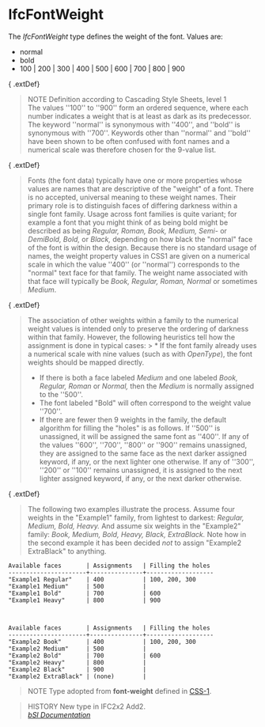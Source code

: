 IfcFontWeight
=============
The _IfcFontWeight_ type defines the weight of the font. Values are:  
  
* normal   
* bold   
* 100 | 200 | 300 | 400 | 500 | 600 | 700 | 800 | 900  
  
{ .extDef}  
> NOTE  Definition according to Cascading Style Sheets, level 1  
> The values ''100'' to ''900'' form an ordered sequence, where each number
> indicates a weight that is at least as dark as its predecessor. The keyword
> ''normal'' is synonymous with ''400'', and ''bold'' is synonymous with
> ''700''. Keywords other than ''normal'' and ''bold'' have been shown to be
> often confused with font names and a numerical scale was therefore chosen
> for the 9-value list.  
  
{ .extDef}  
> Fonts (the font data) typically have one or more properties whose values are
> names that are descriptive of the "weight" of a font. There is no accepted,
> universal meaning to these weight names. Their primary role is to
> distinguish faces of differing darkness within a single font family. Usage
> across font families is quite variant; for example a font that you might
> think of as being bold might be described as being _Regular, Roman, Book,
> Medium, Semi-_ or _DemiBold, Bold,_ or _Black,_ depending on how black the
> "normal" face of the font is within the design. Because there is no standard
> usage of names, the weight property values in CSS1 are given on a numerical
> scale in which the value ''400'' (or ''normal'') corresponds to the "normal"
> text face for that family. The weight name associated with that face will
> typically be _Book, Regular, Roman, Normal_ or sometimes _Medium_.  
  
{ .extDef}  
> The association of other weights within a family to the numerical weight
> values is intended only to preserve the ordering of darkness within that
> family. However, the following heuristics tell how the assignment is done in
> typical cases: > * If the font family already uses a numerical scale with
> nine values (such as with _OpenType_), the font weights should be mapped
> directly.  
> * If there is both a face labeled _Medium_ and one labeled _Book, Regular,
> Roman_ or _Normal,_ then the _Medium_ is normally assigned to the ''500''.  
> * The font labeled "Bold" will often correspond to the weight value ''700''.  
> * If there are fewer then 9 weights in the family, the default algorithm for
> filling the "holes" is as follows. If ''500'' is unassigned, it will be
> assigned the same font as ''400''. If any of the values ''600'', ''700'',
> ''800'' or ''900'' remains unassigned, they are assigned to the same face as
> the next darker assigned keyword, if any, or the next lighter one otherwise.
> If any of ''300'', ''200'' or ''100'' remains unassigned, it is assigned to
> the next lighter assigned keyword, if any, or the next darker otherwise.  
  
{ .extDef}  
> The following two examples illustrate the process. Assume four weights in
> the "Example1" family, from lightest to darkest: _Regular, Medium, Bold,
> Heavy._ And assume six weights in the "Example2" family: _Book, Medium,
> Bold, Heavy, Black, ExtraBlack._ Note how in the second example it has been
> decided _not_ to assign "Example2 ExtraBlack" to anything.
    
    
    Available faces       | Assignments   | Filling the holes  
    ----------------------+---------------+-------------------  
    "Example1 Regular"    | 400           | 100, 200, 300  
    "Example1 Medium"     | 500           |  
    "Example1 Bold"       | 700           | 600  
    "Example1 Heavy"      | 800           | 900  
    
    
    
    Available faces       | Assignments   | Filling the holes  
    ----------------------+---------------+-------------------  
    "Example2 Book"       | 400           | 100, 200, 300  
    "Example2 Medium"     | 500           |  
    "Example2 Bold"       | 700           | 600   
    "Example2 Heavy"      | 800           |  
    "Example2 Black"      | 900           |  
    "Example2 ExtraBlack" | (none)        |  
    

  
  
> NOTE  Type adopted from **font-weight** defined in
> [CSS-1](../../../bibliography.htm#CSS1).  
  
> HISTORY  New type in IFC2x2 Add2.  
[ _bSI
Documentation_](https://standards.buildingsmart.org/IFC/DEV/IFC4_2/FINAL/HTML/schema/ifcpresentationappearanceresource/lexical/ifcfontweight.htm)


